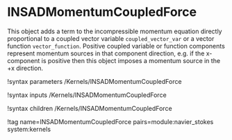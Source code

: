 # INSADMomentumCoupledForce

This object adds a term to the incompressible momentum equation directly
proportional to a coupled vector variable `coupled_vector_var` or a vector
function `vector_function`. Positive coupled variable or function components represent
momentum sources in that component direction, e.g. if the x-component is positive then this
object imposes a momentum source in the +x direction.

!syntax parameters /Kernels/INSADMomentumCoupledForce

!syntax inputs /Kernels/INSADMomentumCoupledForce

!syntax children /Kernels/INSADMomentumCoupledForce

!tag name=INSADMomentumCoupledForce pairs=module:navier_stokes system:kernels
